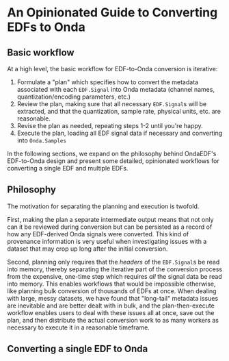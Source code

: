 # An Opinionated Guide to Converting EDFs to Onda

## Basic workflow

At a high level, the basic workflow for EDF-to-Onda conversion is iterative:
1. Formulate a "plan" which specifies how to convert the metadata associated with each `EDF.Signal` into Onda metadata (channel names, quantization/encoding parameters, etc.)
2. Review the plan, making sure that all necessary `EDF.Signal`s will be extracted, and that the quantization, sample rate, physical units, etc. are reasonable.
3. Revise the plan as needed, repeating steps 1-2 until you're happy.
4. Execute the plan, loading all EDF signal data if necessary and converting into `Onda.Samples`

In the following sections, we expand on the philosophy behind OndaEDF's EDF-to-Onda design and present some detailed, opinionated workflows for converting a single EDF and multiple EDFs.

## Philosophy

The motivation for separating the planning and execution is twofold.

First, making the plan a separate intermediate output means that not only can it be reviewed during conversion but can be persisted as a record of how any EDF-derived Onda signals were converted.
This kind of provenance information is very useful when investigating issues with a dataset that may crop up long after the initial conversion.

Second, planning only requires that the _headers_ of the `EDF.Signal`s be read into memory, thereby separating the iterative part of the conversion process from the expensive, one-time step which requires _all_ the signal data be read into memory.
This enables workflows that would be impossible otherwise, like planning bulk conversion of thousands of EDFs at once.
When dealing with large, messy datasets, we have found that "long-tail" metadata issues are inevitable and are better dealt with in bulk, and the plan-then-execute workflow enables users to deal with these issues all at once, save out the plan, and then distribute the actual conversion work to as many workers as necessary to execute it in a reasonable timeframe.

## Converting a single EDF to Onda

